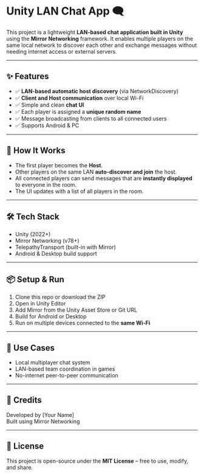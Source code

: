 # Unity LAN Chat App 🗨️

This project is a lightweight **LAN-based chat application built in Unity** using the **Mirror Networking** framework. It enables multiple players on the same local network to discover each other and exchange messages without needing internet access or external servers.

---

## ✨ Features

- ✅ **LAN-based automatic host discovery** (via NetworkDiscovery)
- ✅ **Client and Host communication** over local Wi-Fi
- ✅ Simple and clean **chat UI**
- ✅ Each player is assigned a **unique random name**
- ✅ Message broadcasting from clients to all connected users
- ✅ Supports Android & PC

---

## 🚀 How It Works

- The first player becomes the **Host**.
- Other players on the same LAN **auto-discover and join** the host.
- All connected players can send messages that are **instantly displayed** to everyone in the room.
- The UI updates with a list of all players in the room.

---

## 🛠 Tech Stack

- Unity (2022+)
- Mirror Networking (v78+)
- TelepathyTransport (built-in with Mirror)
- Android & Desktop build support

---

## 📦 Setup & Run

1. Clone this repo or download the ZIP
2. Open in Unity Editor
3. Add Mirror from the Unity Asset Store or Git URL
4. Build for Android or Desktop
5. Run on multiple devices connected to the **same Wi-Fi**

---

## 📱 Use Cases

- Local multiplayer chat system
- LAN-based team coordination in games
- No-internet peer-to-peer communication

---

## 🤝 Credits

Developed by [Your Name]  
Built using Mirror Networking

---

## 🧠 License

This project is open-source under the **MIT License** – free to use, modify, and share.

